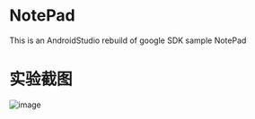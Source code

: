 # NotePad
This is an AndroidStudio rebuild of google SDK sample NotePad

# 实验截图

![image](https://user-images.githubusercontent.com/59532585/118677910-32c9ed00-b82f-11eb-9bf8-ab687d70066f.png)
